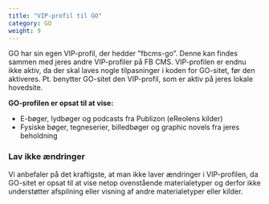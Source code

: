 ```yaml
---
title: "VIP-profil til GO"
category: GO
weight: 9
---
```


GO har sin egen VIP-profil, der hedder ”fbcms-go”. Denne kan findes sammen med jeres andre VIP-profiler på FB CMS. 
VIP-profilen er endnu ikke aktiv, da der skal laves nogle tilpasninger i koden for GO-sitet, før den aktiveres. Pt. benytter GO-sitet den VIP-profil, som er aktiv på jeres lokale hovedsite.

**GO-profilen er opsat til at vise:** 
- E-bøger, lydbøger og podcasts fra Publizon (eReolens kilder)
- Fysiske bøger, tegneserier, billedbøger og graphic novels fra jeres beholdning


### Lav ikke ændringer ###

Vi anbefaler på det kraftigste, at man ikke laver ændringer i VIP-profilen, da GO-sitet er opsat til at vise netop ovenstående materialetyper og derfor ikke understøtter afspilning eller visning af andre materialetyper eller kilder. 

